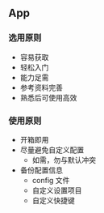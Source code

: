 ## App

### 选用原则

- 容易获取
- 轻松入门
- 能力足需
- 参考资料完善
- 熟悉后可使用高效

### 使用原则

- 开箱即用
- 尽量避免自定义配置
  - 如需，勿与默认冲突
- 备份配置信息
  - config 文件
  - 自定义设置项目
  - 自定义快捷键
